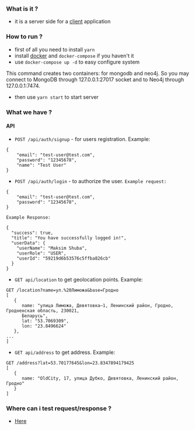 ### What is it ?
* it is a server side for a [client](https://github.com/City-Bus-Stops/search-route/) application

### How to run ?
* first of all you need to install `yarn`
* install [docker](https://www.docker.com/) and `docker-compose` if you haven't it
* use `docker-compose up -d` to easy configure system

This command creates two containers: for mongodb and neo4j. So you may connect to MongoDB
through 127.0.0.1:27017 socket and to Neo4j through 127.0.0.1:7474.

* then use `yarn start` to start server

### What we have ?
#### API
- `POST /api/auth/signup` - for users registration. Example:
```
{
	"email": "test-user@test.com",
	"password": "12345678",
	"name": "Test User"
}
```
- `POST /api/auth/login` - to authorize the user.
`Example request:`
```
{
	"email": "test-user@test.com",
	"password": "12345678",
}
```
`Example Response:`
```
{
  "success": true,
  "title": "You have successfully logged in!",
  "userData": {
    "userName": "Maksim Shuba",
    "userRole": "USER",
    "userId": "59219d6b53576c5ffba826cb"
  }
}
```
- `GET api/location`  to get geolocation points. Example:

```
GET /location?name=ул.%20Лиможа&base=Гродно
[
   {
      name: "улица Лиможа, Девятовка–1, Ленинский район, Гродно, Гродненская область, 230021,
      Беларусь",
      lat: "53.7069309",
      lon: "23.8496624"
   },
...
]
```
- `GET api/address` to get address. Example:
```
GET /address?lat=53.70177645&lon=23.8347894179425
[
   {
      name: "OldCity, 17, улица Дубко, Девятовка, Ленинский район, Гродно"
   }
]
```
### Where can i test request/response ?
* [Here](http://city-bus-stops-server.herokuapp.com/)